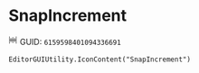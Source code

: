 # SnapIncrement
![](/img/SnapIncrement.png)
GUID: `6159598401094336691`
```
EditorGUIUtility.IconContent("SnapIncrement")
```
